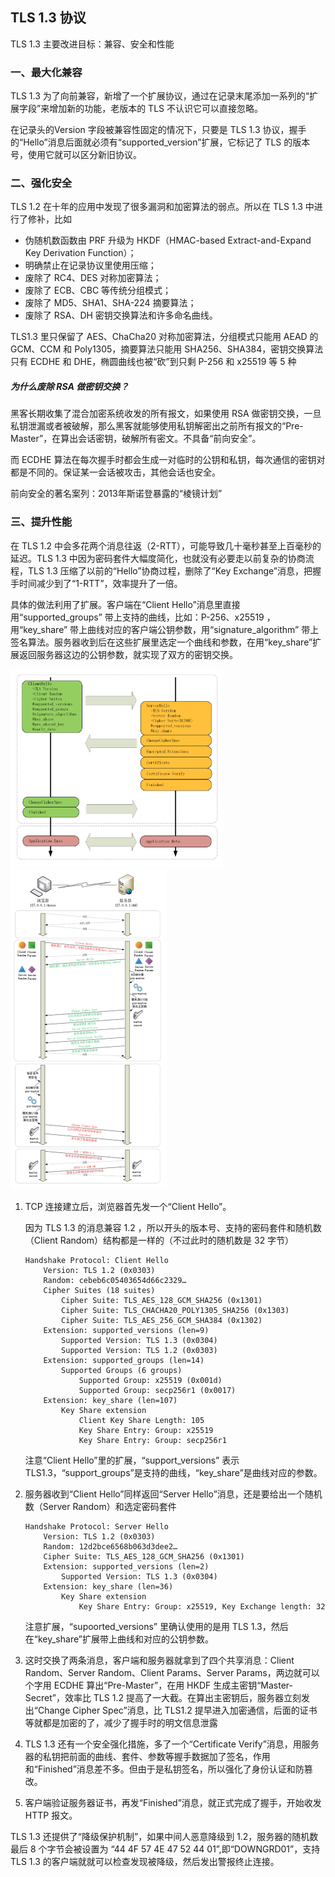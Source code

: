 ## TLS 1.3 协议

TLS 1.3 主要改进目标：兼容、安全和性能

### 一、最大化兼容

TLS 1.3 为了向前兼容，新增了一个扩展协议，通过在记录末尾添加一系列的“扩展字段”来增加新的功能，老版本的 TLS 不认识它可以直接忽略。

在记录头的Version 字段被兼容性固定的情况下，只要是 TLS 1.3 协议，握手的“Hello”消息后面就必须有“supported_version”扩展，它标记了 TLS 的版本号，使用它就可以区分新旧协议。

### 二、强化安全

TLS 1.2 在十年的应用中发现了很多漏洞和加密算法的弱点。所以在 TLS 1.3 中进行了修补，比如

- 伪随机数函数由 PRF 升级为 HKDF（HMAC-based Extract-and-Expand Key Derivation Function）；
- 明确禁止在记录协议里使用压缩；
- 废除了 RC4、DES 对称加密算法；
- 废除了 ECB、CBC 等传统分组模式；
- 废除了 MD5、SHA1、SHA-224 摘要算法；
- 废除了 RSA、DH 密钥交换算法和许多命名曲线。

TLS1.3 里只保留了 AES、ChaCha20 对称加密算法，分组模式只能用 AEAD 的 GCM、CCM 和 Poly1305，摘要算法只能用 SHA256、SHA384，密钥交换算法只有 ECDHE 和 DHE，椭圆曲线也被“砍”到只剩 P-256 和 x25519 等 5 种

##### 为什么废除 RSA 做密钥交换？

黑客长期收集了混合加密系统收发的所有报文，如果使用 RSA 做密钥交换，一旦私钥泄漏或者被破解，那么黑客就能够使用私钥解密出之前所有报文的“Pre-Master”，在算出会话密钥，破解所有密文。不具备“前向安全”。

而 ECDHE 算法在每次握手时都会生成一对临时的公钥和私钥，每次通信的密钥对都是不同的。保证某一会话被攻击，其他会话也安全。

前向安全的著名案列：2013年斯诺登暴露的“棱镜计划”

### 三、提升性能

在 TLS 1.2 中会多花两个消息往返（2-RTT），可能导致几十毫秒甚至上百毫秒的延迟。TLS 1.3 中因为密码套件大幅度简化，也就没有必要走以前复杂的协商流程，TLS 1.3 压缩了以前的“Hello”协商过程，删除了“Key Exchange”消息，把握手时间减少到了“1-RTT”，效率提升了一倍。

具体的做法利用了扩展。客户端在“Client Hello”消息里直接用“supported_groups” 带上支持的曲线，比如：P-256、x25519 ，用“key_share” 带上曲线对应的客户端公钥参数，用“signature_algorithm” 带上签名算法。服务器收到后在这些扩展里选定一个曲线和参数，在用“key_share”扩展返回服务器这边的公钥参数，就实现了双方的密钥交换。

<img src="./image/TLS1.3握手过程.png" style="zoom:33%;" />

<img src="./image/TLS1.3握手过程2.png" style="zoom:50%;" />

1. TCP 连接建立后，浏览器首先发一个“Client Hello”。

    因为 TLS 1.3 的消息兼容 1.2 ，所以开头的版本号、支持的密码套件和随机数（Client Random）结构都是一样的（不过此时的随机数是 32 字节）

    ```
    Handshake Protocol: Client Hello
        Version: TLS 1.2 (0x0303)
        Random: cebeb6c05403654d66c2329…
        Cipher Suites (18 suites)
            Cipher Suite: TLS_AES_128_GCM_SHA256 (0x1301)
            Cipher Suite: TLS_CHACHA20_POLY1305_SHA256 (0x1303)
            Cipher Suite: TLS_AES_256_GCM_SHA384 (0x1302)
        Extension: supported_versions (len=9)
            Supported Version: TLS 1.3 (0x0304)
            Supported Version: TLS 1.2 (0x0303)
        Extension: supported_groups (len=14)
            Supported Groups (6 groups)
                Supported Group: x25519 (0x001d)
                Supported Group: secp256r1 (0x0017)
        Extension: key_share (len=107)
            Key Share extension
                Client Key Share Length: 105
                Key Share Entry: Group: x25519
                Key Share Entry: Group: secp256r1
    ```

    注意“Client Hello”里的扩展，“support_versions” 表示 TLS1.3，“support_groups”是支持的曲线，“key_share”是曲线对应的参数。

2. 服务器收到“Client Hello”同样返回“Server Hello”消息，还是要给出一个随机数（Server Random）和选定密码套件

    ```
    Handshake Protocol: Server Hello
        Version: TLS 1.2 (0x0303)
        Random: 12d2bce6568b063d3dee2…
        Cipher Suite: TLS_AES_128_GCM_SHA256 (0x1301)
        Extension: supported_versions (len=2)
            Supported Version: TLS 1.3 (0x0304)
        Extension: key_share (len=36)
            Key Share extension
                Key Share Entry: Group: x25519, Key Exchange length: 32
    ```

    注意扩展，“supoorted_versions” 里确认使用的是用 TLS 1.3，然后在“key_share”扩展带上曲线和对应的公钥参数。

3. 这时交换了两条消息，客户端和服务器就拿到了四个共享消息：Client Random、Server Random、Client Params、Server Params，两边就可以个字用 ECDHE 算出“Pre-Master”，在用 HKDF 生成主密钥“Master-Secret”，效率比 TLS 1.2 提高了一大截。在算出主密钥后，服务器立刻发出“Change Cipher Spec”消息，比 TLS1.2 提早进入加密通信，后面的证书等就都是加密的了，减少了握手时的明文信息泄露

4. TLS 1.3 还有一个安全强化措施，多了一个“Certificate Verify”消息，用服务器的私钥把前面的曲线、套件、参数等握手数据加了签名，作用和“Finished”消息差不多。但由于是私钥签名，所以强化了身份认证和防篡改。

5. 客户端验证服务器证书，再发“Finished”消息，就正式完成了握手，开始收发HTTP 报文。

TLS 1.3 还提供了“降级保护机制”，如果中间人恶意降级到 1.2，服务器的随机数最后 8 个字节会被设置为 “44 4F 57 4E 47 52 44 01”,即“DOWNGRD01”，支持 TLS 1.3 的客户端就就可以检查发现被降级，然后发出警报终止连接。

